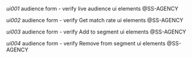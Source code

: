 *ui001* audience form - verify live audience ui elements @SS-AGENCY

*ui002* audience form - verify Get match rate ui elements @SS-AGENCY

*ui003* audience form - verify Add to segment ui elements @SS-AGENCY

*ui004* audience form - verify Remove from segment ui elements @SS-AGENCY